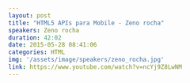 ```yaml
---
layout: post
title: "HTML5 APIs para Mobile - Zeno rocha"
speakers: Zeno rocha
duration: 42:02
date: 2015-05-28 08:41:06
categories: HTML
img: '/assets/image/speakers/zeno_rocha.jpg'
link: https://www.youtube.com/watch?v=ncYj9Z8LwNM
---
```

